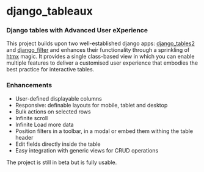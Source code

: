# django_tableaux
### Django tables with Advanced User eXperience
This project builds upon two well-established django apps: [django_tables2](https://github.com/jieter/django-tables2) and [django_filter](https://github.com/carltongibson/django-filter) and enhances their functionality through a sprinkling of [htmx](https://htmx.org) magic. It provides a single class-based view in which you can enable multiple features to deliver a customised user experience that embodies the best practice for interactive tables.
### Enhancements
- User-defined displayable columns
- Responsive: definable layouts for mobile, tablet and desktop
- Bulk actions on selected rows
- Infinite scroll
- Infinite Load more data
- Position filters in a toolbar, in a modal or embed them withing the table header
- Edit fields directly inside the table
- Easy integration with generic views for CRUD operations

The project is still in beta but is fully usable.